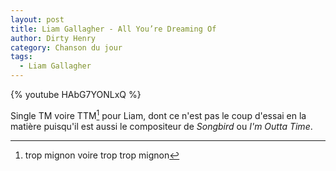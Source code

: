 ```yaml
---
layout: post
title: Liam Gallagher - All You’re Dreaming Of
author: Dirty Henry
category: Chanson du jour
tags:
  - Liam Gallagher
---
```


{% youtube HAbG7YONLxQ %}

Single TM voire TTM[^1] pour Liam, dont ce n'est pas le coup d'essai en la
matière puisqu'il est aussi le compositeur de _Songbird_ ou _I'm Outta Time_.

[^1]: trop mignon voire trop trop mignon
